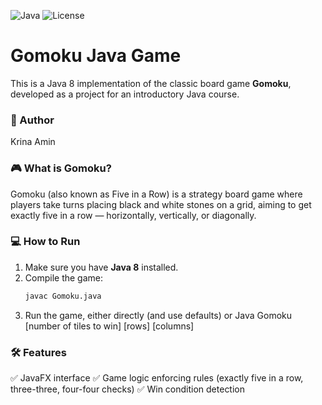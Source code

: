 ![Java](https://img.shields.io/badge/language-Java-blue)
![License](https://img.shields.io/badge/license-MIT-green)

# Gomoku Java Game

This is a Java 8 implementation of the classic board game **Gomoku**, developed as a project for an introductory Java course.

### 🙌 Author
Krina Amin

### 🎮 What is Gomoku?
Gomoku (also known as Five in a Row) is a strategy board game where players take turns placing black and white stones on a grid, aiming to get exactly five in a row — horizontally, vertically, or diagonally.

### 💻 How to Run
1. Make sure you have **Java 8** installed.
2. Compile the game:
   ```bash
   javac Gomoku.java
3. Run the game, either directly (and use defaults) or Java Gomoku [number of tiles to win] [rows] [columns]

### 🛠 Features
✅ JavaFX interface 
✅ Game logic enforcing rules (exactly five in a row, three-three, four-four checks)
✅ Win condition detection
